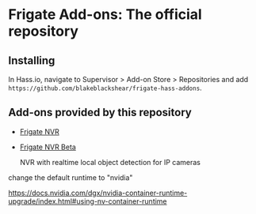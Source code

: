 # Frigate Add-ons: The official repository

## Installing
In Hass.io, navigate to Supervisor > Add-on Store > Repositories and add `https://github.com/blakeblackshear/frigate-hass-addons`.

## Add-ons provided by this repository
- [Frigate NVR](frigate/README.md)
- [Frigate NVR Beta](frigate_beta/README.md)

  NVR with realtime local object detection for IP cameras
  
  
 change the default runtime to "nvidia"
 
 https://docs.nvidia.com/dgx/nvidia-container-runtime-upgrade/index.html#using-nv-container-runtime
